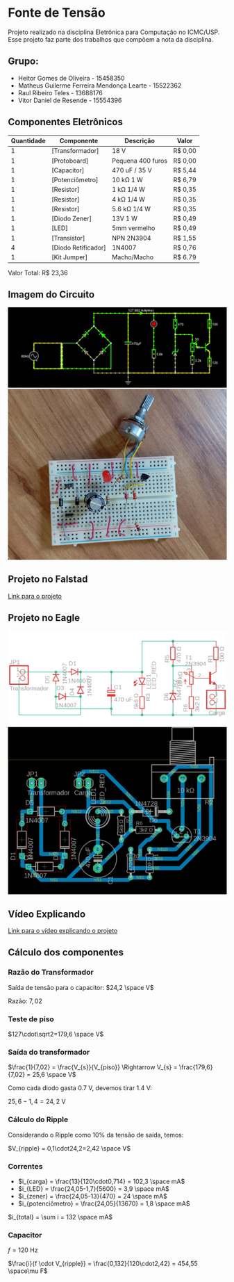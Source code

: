 # Fonte de Tensão
Projeto realizado na disciplina Eletrônica para Computação no ICMC/USP. Esse projeto faz parte dos trabalhos que compõem a nota da disciplina.

## Grupo:
- Heitor Gomes de Oliveira - 15458350
- Matheus Guilerme Ferreira Mendonça Learte - 15522362
- Raul Ribeiro Teles - 13688176
- Vitor Daniel de Resende - 15554396

## Componentes Eletrônicos
| Quantidade     | Componente | Descrição | Valor |
| ---   | ---                 | ---                | ---      |
| 1 	| [Transformador] 	  | 18 V			   | R$ 0,00  |
| 1     | [Protoboard] 		  | Pequena 400 furos  | R$ 0,00  |
| 1     | [Capacitor] 	      | 470 uF / 35 V      | R$ 5,44  |
| 1     | [Potenciômetro]     | 10 kΩ 1 W 	       | R$ 6,79  |
| 1     | [Resistor] 	      | 1 kΩ 1/4 W         | R$ 0,35  |
| 1     | [Resistor] 	 	  | 4 kΩ 1/4 W         | R$ 0,35  |
| 1     | [Resistor]          | 5.6 kΩ 1/4 W       | R$ 0,35  |
| 1     | [Diodo Zener]       | 13V 1 W            | R$ 0,49  |
| 1     | [LED] 			  | 5mm vermelho       | R$ 0,49  |
| 1     | [Transistor] 		  | NPN 2N3904   	   | R$ 1,55  |
| 4 	| [Diodo Retificador] | 1N4007 		       | R$ 0,76  |
| 1     | [Kit Jumper]        | Macho/Macho        | R$ 6.79  |

Valor Total: R$ 23,36

## Imagem do Circuito
![Imagem do projeto no Falstad](img/falstad.jpg)
![Imagem do projeto na protoboard](img/proto.jpg)

## Projeto no Falstad
[Link para o projeto](https://tinyurl.com/2nkhrl93)

## Projeto no Eagle
![Imagem do Esquemático](img/schema-eagle.png)
![Imagem do PCB](img/pcb-eagle.png)

## Vídeo Explicando
[Link para o vídeo explicando o projeto](https://www.youtube.com/watch?v=FdLJs6woBBQ)

## Cálculo dos componentes

### Razão do Transformador
Saída de tensão para o capacitor: $24,2 \space V$

Razão: $7,02$

### Teste de piso
$127\cdot\sqrt2=179,6 \space V$

### Saída do transformador
$\frac{1}{7,02} = \frac{V_{s}}{V_{piso}} \Rightarrow V_{s} = \frac{179,6}{7,02} = 25,6 \space V$

Como cada diodo gasta $0.7$ V, devemos tirar $1.4$ V:

$25,6-1,4=24,2$ V

### Cálculo do Ripple
Considerando o Ripple como 10% da tensão de saída, temos:

$V_{ripple} = 0,1\cdot24,2=2,42 \space V$

### Correntes
- $i_{carga} = \frac{13}{120\cdot0,714} = 102,3 \space mA$
- $i_{LED} = \frac{24,05-1,7}{5600} = 3,9 \space mA$
- $i_{zener} = \frac{24,05-13}{470} = 24 \space mA$
- $i_{potenciômetro} = \frac{24,05}{13670} = 1,8 \space mA$

$i_{total} = \sum i = 132 \space mA$

### Capacitor

$f = 120$ Hz

$\frac{i}{f \cdot V_{ripple}} = \frac{0,132}{120\cdot2,42} = 454,55 \space\mu F$
